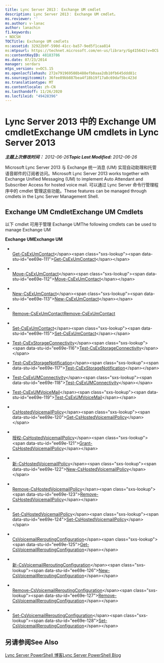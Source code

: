 ```yaml
---
title: Lync Server 2013： Exchange UM cmdlet
description: Lync Server 2013： Exchange UM cmdlet。
ms.reviewer: ''
ms.author: v-lanac
author: lanachin
f1.keywords:
- NOCSH
TOCTitle: Exchange UM cmdlets
ms:assetid: 32922b9f-590d-41cc-ba57-9ed5f1caa814
ms:mtpsurl: https://technet.microsoft.com/en-us/library/Gg415642(v=OCS.15)
ms:contentKeyID: 48183786
ms.date: 07/23/2014
manager: serdars
mtps_version: v=OCS.15
ms.openlocfilehash: 272e791969508b488efb0aaa2db10fb645ddd81c
ms.sourcegitcommit: 36fee89bb887bea4f18b19f17a8c69daf5bc423d
ms.translationtype: MT
ms.contentlocale: zh-CN
ms.lasthandoff: 11/26/2020
ms.locfileid: "49428396"
---
```

# <a name="exchange-um-cmdlets-in-lync-server-2013"></a><span data-ttu-id="ee69e-103">Lync Server 2013 中的 Exchange UM cmdlet</span><span class="sxs-lookup"><span data-stu-id="ee69e-103">Exchange UM cmdlets in Lync Server 2013</span></span>

<div data-xmlns="http://www.w3.org/1999/xhtml">

<div class="topic" data-xmlns="http://www.w3.org/1999/xhtml" data-msxsl="urn:schemas-microsoft-com:xslt" data-cs="https://msdn.microsoft.com/">

<div data-asp="https://msdn2.microsoft.com/asp">



</div>

<div id="mainSection">

<div id="mainBody"><span data-ttu-id="ee69e-104">

<span> </span></span><span class="sxs-lookup"><span data-stu-id="ee69e-104">

<span> </span></span></span>

<span data-ttu-id="ee69e-105">_**主题上次修改时间：** 2012-06-26_</span><span class="sxs-lookup"><span data-stu-id="ee69e-105">_**Topic Last Modified:** 2012-06-26_</span></span>

<span data-ttu-id="ee69e-106">Microsoft Lync Server 2013 与 Exchange 统一消息 (UM) 实现自动助理和托管语音邮件的订阅者访问。</span><span class="sxs-lookup"><span data-stu-id="ee69e-106">Microsoft Lync Server 2013 works together with Exchange Unified Messaging (UM) to implement Auto Attendant and Subscriber Access for hosted voice mail.</span></span> <span data-ttu-id="ee69e-107">可以通过 Lync Server 命令行管理程序中的 cmdlet 管理这些功能。</span><span class="sxs-lookup"><span data-stu-id="ee69e-107">These features can be managed through cmdlets in the Lync Server Management Shell.</span></span>

<div>

## <a name="exchange-um-cmdlets"></a><span data-ttu-id="ee69e-108">Exchange UM Cmdlet</span><span class="sxs-lookup"><span data-stu-id="ee69e-108">Exchange UM Cmdlets</span></span>

<span data-ttu-id="ee69e-109">以下 cmdlet 可用于管理 Exchange UM</span><span class="sxs-lookup"><span data-stu-id="ee69e-109">The following cmdlets can be used to manage Exchange UM</span></span>

<span data-ttu-id="ee69e-110">**Exchange UM**</span><span class="sxs-lookup"><span data-stu-id="ee69e-110">**Exchange UM**</span></span>

  - <span></span>  
    <span data-ttu-id="ee69e-111">[Get-CsExUmContact](https://technet.microsoft.com/library/Gg412725(v=OCS.15))</span><span class="sxs-lookup"><span data-stu-id="ee69e-111">[Get-CsExUmContact](https://technet.microsoft.com/library/Gg412725(v=OCS.15))</span></span>

  - <span></span>  
    <span data-ttu-id="ee69e-112">[Move-CsExUmContact](https://technet.microsoft.com/library/Gg425842(v=OCS.15))</span><span class="sxs-lookup"><span data-stu-id="ee69e-112">[Move-CsExUmContact](https://technet.microsoft.com/library/Gg425842(v=OCS.15))</span></span>

  - <span></span>  
    <span data-ttu-id="ee69e-113">[New-CsExUmContact](https://technet.microsoft.com/library/Gg398139(v=OCS.15))</span><span class="sxs-lookup"><span data-stu-id="ee69e-113">[New-CsExUmContact](https://technet.microsoft.com/library/Gg398139(v=OCS.15))</span></span>

  - <span></span>  
    <span data-ttu-id="ee69e-114">[Remove-CsExUmContact](rehttps://technet.microsoft.com/library/Gg425842(v=OCS.15))</span><span class="sxs-lookup"><span data-stu-id="ee69e-114">[Remove-CsExUmContact](rehttps://technet.microsoft.com/library/Gg425842(v=OCS.15))</span></span>

  - <span></span>  
    <span data-ttu-id="ee69e-115">[Set-CsExUmContact](https://technet.microsoft.com/library/Gg412944(v=OCS.15))</span><span class="sxs-lookup"><span data-stu-id="ee69e-115">[Set-CsExUmContact](https://technet.microsoft.com/library/Gg412944(v=OCS.15))</span></span>

<!-- end list -->

  - <span data-ttu-id="ee69e-116">[Test-CsExStorageConnectivity](https://technet.microsoft.com/library/JJ204740(v=OCS.15))</span><span class="sxs-lookup"><span data-stu-id="ee69e-116">[Test-CsExStorageConnectivity](https://technet.microsoft.com/library/JJ204740(v=OCS.15))</span></span>

<!-- end list -->

  - <span data-ttu-id="ee69e-117">[Test-CsExStorageNotification](https://technet.microsoft.com/library/JJ205331(v=OCS.15))</span><span class="sxs-lookup"><span data-stu-id="ee69e-117">[Test-CsExStorageNotification](https://technet.microsoft.com/library/JJ205331(v=OCS.15))</span></span>

<!-- end list -->

  - <span data-ttu-id="ee69e-118">[Test-CsExUMConnectivity](https://technet.microsoft.com/library/JJ204784(v=OCS.15))</span><span class="sxs-lookup"><span data-stu-id="ee69e-118">[Test-CsExUMConnectivity](https://technet.microsoft.com/library/JJ204784(v=OCS.15))</span></span>

<!-- end list -->

  - <span data-ttu-id="ee69e-119">[Test-CsExUMVoiceMail](https://technet.microsoft.com/library/JJ205058(v=OCS.15))</span><span class="sxs-lookup"><span data-stu-id="ee69e-119">[Test-CsExUMVoiceMail](https://technet.microsoft.com/library/JJ205058(v=OCS.15))</span></span>

<!-- end list -->

  - <span></span>  
    <span data-ttu-id="ee69e-120">[CsHostedVoicemailPolicy](https://technet.microsoft.com/library/Gg398348(v=OCS.15))</span><span class="sxs-lookup"><span data-stu-id="ee69e-120">[Get-CsHostedVoicemailPolicy](https://technet.microsoft.com/library/Gg398348(v=OCS.15))</span></span>

  - <span></span>  
    <span data-ttu-id="ee69e-121">[授权-CsHostedVoicemailPolicy](https://technet.microsoft.com/library/Gg412829(v=OCS.15))</span><span class="sxs-lookup"><span data-stu-id="ee69e-121">[Grant-CsHostedVoicemailPolicy](https://technet.microsoft.com/library/Gg412829(v=OCS.15))</span></span>

  - <span></span>  
    <span data-ttu-id="ee69e-122">[新-CsHostedVoicemailPolicy](https://technet.microsoft.com/library/Gg398653(v=OCS.15))</span><span class="sxs-lookup"><span data-stu-id="ee69e-122">[New-CsHostedVoicemailPolicy](https://technet.microsoft.com/library/Gg398653(v=OCS.15))</span></span>

  - <span></span>  
    <span data-ttu-id="ee69e-123">[Remove-CsHostedVoicemailPolicy](https://technet.microsoft.com/library/Gg398211(v=OCS.15))</span><span class="sxs-lookup"><span data-stu-id="ee69e-123">[Remove-CsHostedVoicemailPolicy](https://technet.microsoft.com/library/Gg398211(v=OCS.15))</span></span>

  - <span></span>  
    <span data-ttu-id="ee69e-124">[Set-CsHostedVoicemailPolicy](https://technet.microsoft.com/library/Gg412722(v=OCS.15))</span><span class="sxs-lookup"><span data-stu-id="ee69e-124">[Set-CsHostedVoicemailPolicy](https://technet.microsoft.com/library/Gg412722(v=OCS.15))</span></span>

<!-- end list -->

  - <span></span>  
    <span data-ttu-id="ee69e-125">[CsVoicemailReroutingConfiguration](https://technet.microsoft.com/library/Gg425732(v=OCS.15))</span><span class="sxs-lookup"><span data-stu-id="ee69e-125">[Get-CsVoicemailReroutingConfiguration](https://technet.microsoft.com/library/Gg425732(v=OCS.15))</span></span>

  - <span></span>  
    <span data-ttu-id="ee69e-126">[新-CsVoicemailReroutingConfiguration](https://technet.microsoft.com/library/Gg425849(v=OCS.15))</span><span class="sxs-lookup"><span data-stu-id="ee69e-126">[New-CsVoicemailReroutingConfiguration](https://technet.microsoft.com/library/Gg425849(v=OCS.15))</span></span>

  - <span></span>  
    <span data-ttu-id="ee69e-127">[Remove-CsVoicemailReroutingConfiguration](https://technet.microsoft.com/library/Gg398573(v=OCS.15))</span><span class="sxs-lookup"><span data-stu-id="ee69e-127">[Remove-CsVoicemailReroutingConfiguration](https://technet.microsoft.com/library/Gg398573(v=OCS.15))</span></span>

  - <span></span>  
    <span data-ttu-id="ee69e-128">[Set-CsVoicemailReroutingConfiguration](https://technet.microsoft.com/library/Gg412948(v=OCS.15))</span><span class="sxs-lookup"><span data-stu-id="ee69e-128">[Set-CsVoicemailReroutingConfiguration](https://technet.microsoft.com/library/Gg412948(v=OCS.15))</span></span>

</div>

<div>

## <a name="see-also"></a><span data-ttu-id="ee69e-129">另请参阅</span><span class="sxs-lookup"><span data-stu-id="ee69e-129">See Also</span></span>


[<span data-ttu-id="ee69e-130">Lync Server PowerShell 博客</span><span class="sxs-lookup"><span data-stu-id="ee69e-130">Lync Server PowerShell Blog</span></span>](https://go.microsoft.com/fwlink/p/?linkid=203150)  
  

<span data-ttu-id="ee69e-131"></div>

</div>

<span> </span>

</div>

</div>

</span><span class="sxs-lookup"><span data-stu-id="ee69e-131"></div>

</div>

<span> </span>

</div>

</div>

</span></span></div>

